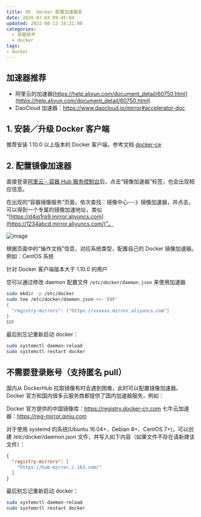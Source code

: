 ```yaml
---
title: 05. docker 配置加速服务
date: 2020-07-03 09:45:04
updated: 2022-08-13 16:21:00
categories:
  - 容器技术
  - docker
tags:
- docker
---
```


## 加速器推荐

* 阿里云的加速器[https://help.aliyun.com/document_detail/60750.html](https://help.aliyun.com/document_detail/60750.html)
* DaoCloud 加速器：<https://www.daocloud.io/mirror#accelerator-doc>

## 1\. 安装／升级 Docker 客户端

推荐安装 1.10.0 以上版本的 Docker 客户端，参考文档 [docker-ce](https://yq.aliyun.com/articles/110806)

## 2\. 配置镜像加速器

直接登录[阿里云 - 容器 Hub 服务控制台](https://cr.console.aliyun.com/)后，点击“镜像加速器”标签，也会出现相应信息。

在出现的“容器镜像服务”页面，依次查找：镜像中心---》镜像加速器，并点击，可以得到一个专属的镜像加速地址，类似 “[https://d4iq1rp9.mirror.aliyuncs.com](https://1234abcd.mirror.aliyuncs.com/)”。

![image](https://upload-images.jianshu.io/upload_images/1662509-8ec40cd32a3c2940.png?imageMogr2/auto-orient/strip%7CimageView2/2/w/1240)

根据页面中的“操作文档”信息，对应系统类型，配置自己的 Docker 镜像加速器。
例如：CentOS 系统

针对 Docker 客户端版本大于 1.10.0 的用户

您可以通过修改 daemon 配置文件 `/etc/docker/daemon.json` 来使用加速器

```sh
sudo mkdir -p /etc/docker
sudo tee /etc/docker/daemon.json <<-'EOF'
{
  "registry-mirrors": ["https://xxxxxx.mirror.aliyuncs.com"]
}
EOF
```

最后别忘记重新启动 docker：

```sh
sudo systemctl daemon-reload
sudo systemctl restart docker
```

## 不需要登录账号（支持匿名 pull）

国内从 DockerHub 拉取镜像有时会遇到困难，此时可以配置镜像加速器。Docker 官方和国内很多云服务商都提供了国内加速器服务，例如：

Docker 官方提供的中国镜像库：<https://registry.docker-cn.com>
七牛云加速器：<https://reg-mirror.qiniu.com>

对于使用 systemd 的系统(Ubuntu 16.04+、Debian 8+、CentOS 7+)，可以创建 /etc/docker/daemon.json 文件，并写入如下内容（如果文件不存在请新建该文件）：

```json
{
  "registry-mirrors": [
    "https://hub-mirror.c.163.com/"
  ]
}
```

最后别忘记重新启动 docker：

```sh
sudo systemctl daemon-reload
sudo systemctl restart docker
```
